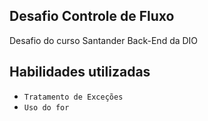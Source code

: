## Desafio Controle de Fluxo

Desafio do curso Santander Back-End da DIO

## Habilidades utilizadas

- `Tratamento de Exceções`
- `Uso do for`

